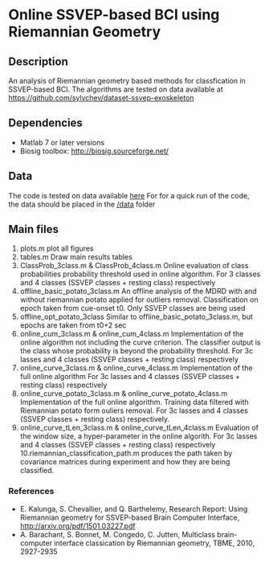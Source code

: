 # Online SSVEP-based BCI using Riemannian Geometry

## Description
An analysis of Riemannian geometry based methods for classfication in SSVEP-based BCI.
The algorithms are tested on data available at https://github.com/sylvchev/dataset-ssvep-exoskeleton

## Dependencies
* Matlab 7 or later versions
* Biosig toolbox: http://biosig.sourceforge.net/

## Data

The code is tested on data available [here](https://github.com/sylvchev/dataset-ssvep-exoskeleton/"data")
For for a quick run of the code, the data should be placed in the [/data](/data/) folder

## Main files

1. plots.m
	plot all figures
2. tables.m
	Draw main results tables
3. ClassProb_3class.m & ClassProb_4class.m
	Online evaluation of class probabilities probability threshold used in online algorithm.
	For 3 classes and 4 classes (SSVEP classes + resting class) respectively
4. offline_basic_potato_3class.m
	An offline analysis of the MDRD with and without riemannian potato applied for outliers removal.
	Classification on epoch taken from cue-onset t0.
	Only SSVEP classes are being used
5. offline_opt_potato_3class
	Similar to offline_basic_potato_3class.m, but epochs are taken from t0+2 sec
6. online_cum_3class.m & online_cum_4class.m
	Implementation of the online algorithm not including the curve criterion.
	The classifier output is the class whose probability is beyond the probability threshold.
	For 3c lasses and 4 classes (SSVEP classes + resting class) respectively
7. online_curve_3class.m & online_curve_4class.m
	Implementation of the full online algorithm
	For 3c lasses and 4 classes (SSVEP classes + resting class) respectively
8. online_curve_potato_3class.m & online_curve_potato_4class.m
	Implementation of the full online algorithm.
	Training data filtered with Riemannian potato form ouliers removal.
	For 3c lasses and 4 classes (SSVEP classes + resting class) respectively.
9. online_curve_tLen_3class.m & online_curve_tLen_4class.m
	Evaluation of the window size, a hyper-parameter in the online algorith.
	For 3c lasses and 4 classes (SSVEP classes + resting class) respectively
10.riemannian_classification_path.m
	produces the path taken by covariance matrices during experiment and how they are being classified.

### References

* E. Kalunga, S. Chevallier, and Q. Barthelemy, Research Report: Using Riemannian geometry for SSVEP-based Brain Computer Interface, http://arxiv.org/pdf/1501.03227.pdf
* A. Barachant, S. Bonnet, M. Congedo, C. Jutten, Multiclass brain-computer interface classication by Riemannian geometry, TBME, 2010, 2927-2935


